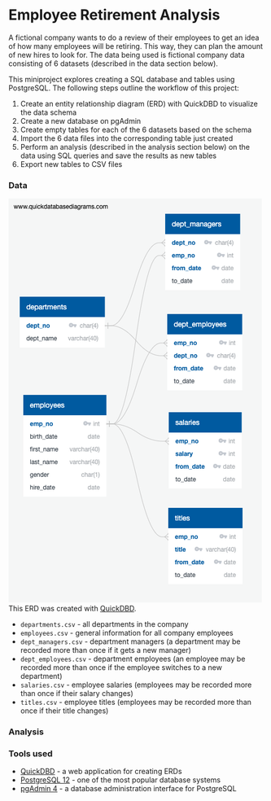 # Employee Retirement Analysis

A fictional company wants to do a review of their employees to get an idea of how many employees will be retiring. This way, they can plan the amount of new hires to look for. The data being used is fictional company data consisting of 6 datasets (described in the data section below).

This miniproject explores creating a SQL database and tables using PostgreSQL. The following steps outline the workflow of this project:
1. Create an entity relationship diagram (ERD) with QuickDBD to visualize the data schema
2. Create a new database on pgAdmin
3. Create empty tables for each of the 6 datasets based on the schema
4. Import the 6 data files into the corresponding table just created
5. Perform an analysis (described in the analysis section below) on the data using SQL queries and save the results as new tables
6. Export new tables to CSV files

### Data
![Data schema](data/raw/erd/ERD.png)<br />
This ERD was created with [QuickDBD](https://www.quickdatabasediagrams.com/).

- `departments.csv` - all departments in the company
- `employees.csv` - general information for all company employees
- `dept_managers.csv` - department managers (a department may be recorded more than once if it gets a new manager)
- `dept_employees.csv` - department employees (an employee may be recorded more than once if the employee switches to a new department)
- `salaries.csv` - employee salaries (employees may be recorded more than once if their salary changes)
- `titles.csv` - employee titles (employees may be recorded more than once if their title changes)

### Analysis

### Tools used
- [QuickDBD](https://www.quickdatabasediagrams.com/) - a web application for creating ERDs
- [PostgreSQL 12](https://www.postgresql.org/) - one of the most popular database systems
- [pgAdmin 4](https://www.pgadmin.org/) - a database administration interface for PostgreSQL